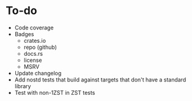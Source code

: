 # To-do

- Code coverage
- Badges
  - crates.io
  - repo (github)
  - docs.rs
  - license
  - MSRV
- Update changelog
- Add nostd tests that build against targets that don't have a standard library
- Test with non-1ZST in ZST tests
